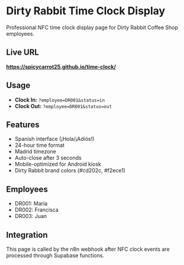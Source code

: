 # Dirty Rabbit Time Clock Display

Professional NFC time clock display page for Dirty Rabbit Coffee Shop employees.

## Live URL
**https://spicycarrot25.github.io/time-clock/**

## Usage
- **Clock In:** `?employee=DR001&status=in`
- **Clock Out:** `?employee=DR001&status=out`

## Features
- Spanish interface (¡Hola/¡Adiós!)
- 24-hour time format
- Madrid timezone
- Auto-close after 3 seconds
- Mobile-optimized for Android kiosk
- Dirty Rabbit brand colors (#cd202c, #f2ece1)

## Employees
- DR001: Maria
- DR002: Francisca  
- DR003: Juan

## Integration
This page is called by the n8n webhook after NFC clock events are processed through Supabase functions.